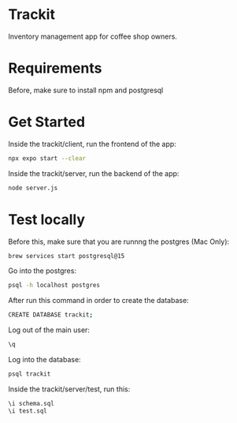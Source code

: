 # Trackit

Inventory management app for coffee shop owners.

# Requirements

Before, make sure to install npm and postgresql

# Get Started

Inside the trackit/client, run the frontend of the app:
```bash
npx expo start --clear
```

Inside the trackit/server, run the backend of the app:
```bash
node server.js
```

# Test locally

Before this, make sure that you are runnng the postgres (Mac Only):
```bash
brew services start postgresql@15
```

Go into the postgres:
```bash
psql -h localhost postgres
```

After run this command in order to create the database:
```bash
CREATE DATABASE trackit;
```

Log out of the main user:
```bash
\q
```

Log into the database:
```bash
psql trackit
```

Inside the trackit/server/test, run this:
```bash
\i schema.sql
\i test.sql
```
